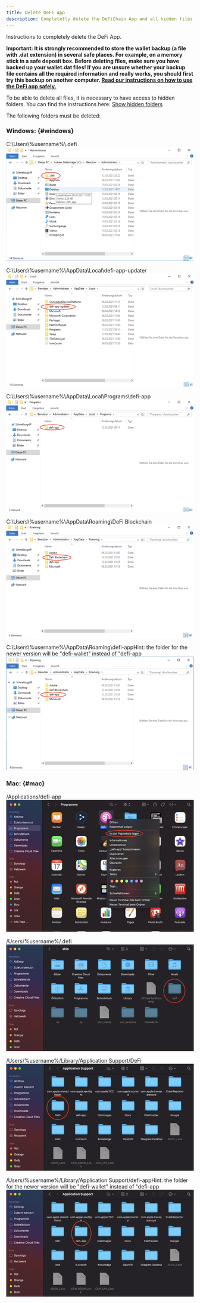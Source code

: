```yaml
---
title: Delete DeFi App
description: Completetly delete the DeFiChain App and all hidden files.
---
```


Instructions to completely delete the DeFi App.

**Important: It is strongly recommended to store the wallet backup (a file with .dat extension) in several safe places. For example, on a memory stick in a safe deposit box. Before deleting files, make sure you have backed up your wallet.dat files! If you are unsure whether your backup file contains all the required information and really works, you should first try this backup on another computer. [Read our instructions on how to use the DeFi app safely.](./Suggestion_for_using_the_DeFi_app.md)**

To be able to delete all files, it is necessary to have access to hidden folders. You can find the instructions here: [Show hidden folders](./Show_hidden_folders.md)

The following folders must be deleted:

### Windows: {#windows}

C:\Users\\%username%\\.defi
![](../media/deletedefiapp_EN_01.png)

C:\Users\\%username%\AppData\Local\defi-app-updater
![](../media/deletedefiapp_EN_02.png)

C:\Users\\%username%\AppData\Local\Programs\defi-app
![](../media/deletedefiapp_EN_03.png)

C:\Users\\%username%\AppData\Roaming\DeFi Blockchain
![](../media/deletedefiapp_EN_04.png)

C:\Users\\%username%\AppData\Roaming\defi-appHint: the folder for the newer version will be "defi-wallet" instead of "defi-app
![](../media/deletedefiapp_EN_05.png)

### Mac: {#mac}

/Applications/defi-app
![/Applications/defi-app](../media/deletedefiapp_EN_06.png)

/Users/%username%/.defi
![/Users/%username%/.defi](../media/deletedefiapp_EN_07.png)

/Users/%username%/Library/Application Support/DeFi
![/Users/%username%/Library/Application Support/DeFi](../media/deletedefiapp_EN_08.png)

/Users/%username%/Library/Application Support/defi-appHint: the folder for the newer version will be "defi-wallet" instead of "defi-app
![/Users/%username%/Library/Application Support/defi-appHint: the folder for the newer version will be "defi-wallet" instead of "defi-app](../media/deletedefiapp_EN_09.png)
